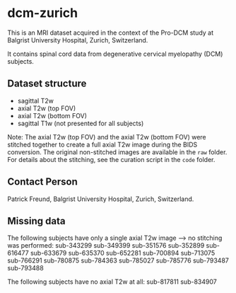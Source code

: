 # dcm-zurich

This is an MRI dataset acquired in the context of the Pro-DCM study at Balgrist University Hospital, Zurich, Switzerland.

It contains spinal cord data from degenerative cervical myelopathy (DCM) subjects.

## Dataset structure

- sagittal T2w
- axial T2w (top FOV)
- axial T2w (bottom FOV)
- sagittal T1w (not presented for all subjects)

Note:
The axial T2w (top FOV) and the axial T2w (bottom FOV) were stitched together to create a full axial T2w image during the BIDS conversion.
The original non-stitched images are available in the `raw` folder.
For details about the stitching, see the curation script in the `code` folder. 

## Contact Person

Patrick Freund, Balgrist University Hospital, Zurich, Switzerland.

## Missing data

The following subjects have only a single axial T2w image --> no stitching was performed:
sub-343299
sub-349399
sub-351576
sub-352899
sub-616477
sub-633679
sub-635370
sub-652281
sub-700894
sub-713075
sub-766291
sub-780875
sub-784363
sub-785027
sub-785776
sub-793487
sub-793488

The following subjects have no axial T2w at all:
sub-817811
sub-834907